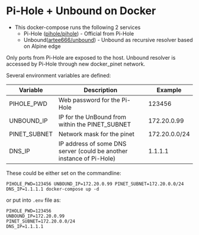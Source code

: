 # Pi-Hole + Unbound on Docker
- This docker-compose runs the following 2 services
    - Pi-Hole ([pihole/pihole](https://hub.docker.com/r/pihole/pihole)) - Official from Pi-Hole
    - Unbound([artee666/unbound](https://hub.docker.com/r/artee666/unbound)) - Unbound as recursive resolver based on Alpine edge

Only ports from Pi-Hole are exposed to the host. Unbound resolver is accessed by Pi-Hole through new docker_pinet network.

Several environment variables are defined:

| Variable     | Description                                                          | Example       |
| ------------ | -------------------------------------------------------------------- | ------------- |
| PIHOLE_PWD   | Web password for the Pi-Hole                                         | 123456        |
| UNBOUND_IP   | IP for the UnBound from within the PINET_SUBNET                      | 172.20.0.99   |
| PINET_SUBNET | Network mask for the pinet                                           | 172.20.0.0/24 |
| DNS_IP       | IP address of some DNS server (could be another instance of Pi-Hole) | 1.1.1.1       |

These could be either set on the commandline: 

```PIHOLE_PWD=123456 UNBOUND_IP=172.20.0.99 PINET_SUBNET=172.20.0.0/24 DNS_IP=1.1.1.1 docker-compose up -d```

or put into `.env` file as:

```
PIHOLE_PWD=123456
UNBOUND_IP=172.20.0.99
PINET_SUBNET=172.20.0.0/24
DNS_IP=1.1.1.1
```
